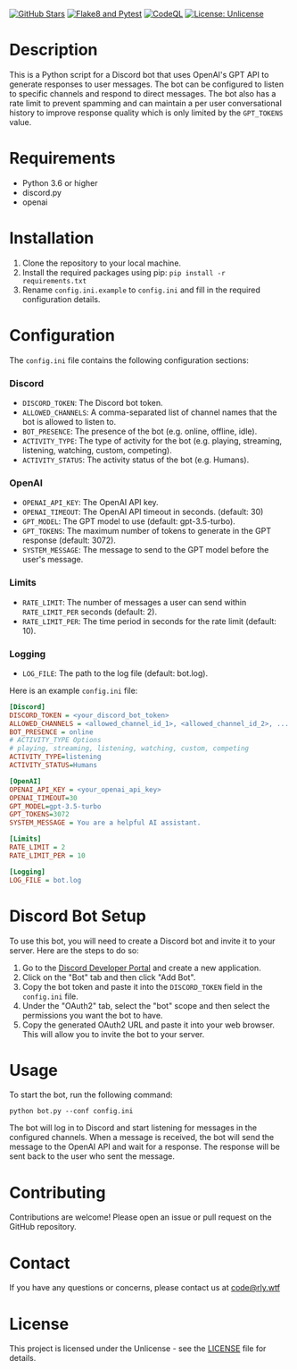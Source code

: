 <a href="https://github.com/rlywtf/DiscordianAI"><img alt="GitHub Stars" src="https://badgen.net/github/stars/rlywtf/DiscordianAI?icon=github" /></a> [![Flake8 and Pytest](https://github.com/rlywtf/DiscordianAI/actions/workflows/flake8-pytest.yml/badge.svg?branch=main)](https://github.com/rlywtf/DiscordianAI/actions/workflows/flake8-pytest.yml) [![CodeQL](https://github.com/rlywtf/DiscordianAI/actions/workflows/github-code-scanning/codeql/badge.svg?branch=main)](https://github.com/rlywtf/DiscordianAI/actions/workflows/github-code-scanning/codeql) [![License: Unlicense](https://img.shields.io/badge/license-Unlicense-blue.svg)](http://unlicense.org/)

# Description

This is a Python script for a Discord bot that uses OpenAI's GPT API to generate responses to user messages. The bot can be configured to listen to specific channels and respond to direct messages. The bot also has a rate limit to prevent spamming and can maintain a per user conversational history to improve response quality which is only limited by the `GPT_TOKENS` value.

# Requirements

- Python 3.6 or higher
- discord.py
- openai

# Installation

1. Clone the repository to your local machine.
2. Install the required packages using pip: `pip install -r requirements.txt`
3. Rename `config.ini.example` to `config.ini` and fill in the required configuration details.

# Configuration

The `config.ini` file contains the following configuration sections:

### Discord

- `DISCORD_TOKEN`: The Discord bot token.
- `ALLOWED_CHANNELS`: A comma-separated list of channel names that the bot is allowed to listen to.
- `BOT_PRESENCE`: The presence of the bot (e.g. online, offline, idle).
- `ACTIVITY_TYPE`: The type of activity for the bot (e.g. playing, streaming, listening, watching, custom, competing).
- `ACTIVITY_STATUS`: The activity status of the bot (e.g. Humans).

### OpenAI

- `OPENAI_API_KEY`: The OpenAI API key.
- `OPENAI_TIMEOUT`: The OpenAI API timeout in seconds. (default: 30)
- `GPT_MODEL`: The GPT model to use (default: gpt-3.5-turbo).
- `GPT_TOKENS`: The maximum number of tokens to generate in the GPT response (default: 3072).
- `SYSTEM_MESSAGE`: The message to send to the GPT model before the user's message.

### Limits

- `RATE_LIMIT`: The number of messages a user can send within `RATE_LIMIT_PER` seconds (default: 2).
- `RATE_LIMIT_PER`: The time period in seconds for the rate limit (default: 10).

### Logging

- `LOG_FILE`: The path to the log file (default: bot.log).

Here is an example `config.ini` file:

```ini
[Discord]
DISCORD_TOKEN = <your_discord_bot_token>
ALLOWED_CHANNELS = <allowed_channel_id_1>, <allowed_channel_id_2>, ...
BOT_PRESENCE = online
# ACTIVITY_TYPE Options
# playing, streaming, listening, watching, custom, competing
ACTIVITY_TYPE=listening
ACTIVITY_STATUS=Humans

[OpenAI]
OPENAI_API_KEY = <your_openai_api_key>
OPENAI_TIMEOUT=30
GPT_MODEL=gpt-3.5-turbo
GPT_TOKENS=3072
SYSTEM_MESSAGE = You are a helpful AI assistant.

[Limits]
RATE_LIMIT = 2
RATE_LIMIT_PER = 10

[Logging]
LOG_FILE = bot.log
```

# Discord Bot Setup

To use this bot, you will need to create a Discord bot and invite it to your server. Here are the steps to do so:

1. Go to the [Discord Developer Portal](https://discord.com/developers/applications) and create a new application.
2. Click on the "Bot" tab and then click "Add Bot".
3. Copy the bot token and paste it into the `DISCORD_TOKEN` field in the `config.ini` file.
4. Under the "OAuth2" tab, select the "bot" scope and then select the permissions you want the bot to have.
5. Copy the generated OAuth2 URL and paste it into your web browser. This will allow you to invite the bot to your server.

# Usage

To start the bot, run the following command:

```
python bot.py --conf config.ini
```

The bot will log in to Discord and start listening for messages in the configured channels. When a message is received, the bot will send the message to the OpenAI API and wait for a response. The response will be sent back to the user who sent the message.

# Contributing

Contributions are welcome! Please open an issue or pull request on the GitHub repository.

# Contact

If you have any questions or concerns, please contact us at code@rly.wtf

# License

This project is licensed under the Unlicense - see the [LICENSE](LICENSE) file for details.

